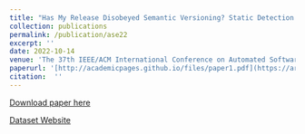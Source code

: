 ```yaml
---
title: "Has My Release Disobeyed Semantic Versioning? Static Detection Based on Semantic Differencing for Java"
collection: publications
permalink: /publication/ase22
excerpt: ''
date: 2022-10-14
venue: 'The 37th IEEE/ACM International Conference on Automated Software Engineering'
paperurl: '[http://academicpages.github.io/files/paper1.pdf](https://arxiv.org/abs/2209.00393)'
citation:  '' 
---
```

<!--'Your Name, You. (2009). &quot;Paper Title Number 1.&quot; <i>Journal 1</i>. 1(1).'  -->
<!-- This paper is about the number 1. The number 2 is left for future work. -->

[Download paper here](https://arxiv.org/abs/2209.00393)

[Dataset Website](https://sites.google.com/view/ase22semverdetection)
<!-- Recommended citation: Your Name, You. (2009). "Paper Title Number 1." <i>Journal 1</i>. 1(1). -->
